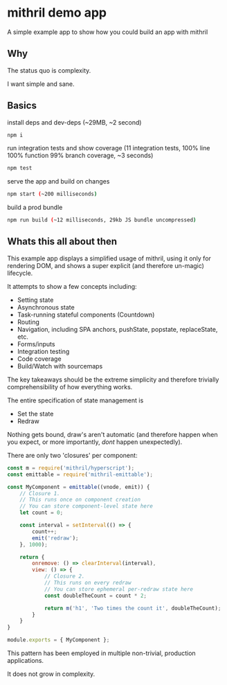 # mithril demo app

A simple example app to show how you could build an app with mithril

## Why

The status quo is complexity.

I want simple and sane.

## Basics

install deps and dev-deps (~29MB, ~2 second)
```sh
npm i
```
run integration tests and show coverage (11 integration tests, 100% line 100% function 99% branch coverage, ~3 seconds)
```sh
npm test
```
serve the app and build on changes
```sh
npm start (~200 milliseconds)
```
build a prod bundle
```sh
npm run build (~12 milliseconds, 29kb JS bundle uncompressed)
```

## Whats this all about then

This example app displays a simplified usage of mithril, using it only for rendering DOM, and shows a super explicit (and therefore un-magic) lifecycle.

It attempts to show a few concepts including:

 - Setting state
 - Asynchronous state
 - Task-running stateful components (Countdown)
 - Routing
 - Navigation, including SPA anchors, pushState, popstate, replaceState, etc.
 - Forms/inputs
 - Integration testing
 - Code coverage
 - Build/Watch with sourcemaps

The key takeaways should be the extreme simplicity and therefore trivially comprehensibility of how everything works.

The entire specification of state management is 
 - Set the state
 - Redraw

Nothing gets bound, draw's aren't automatic (and therefore happen when you expect, or more importantly, *dont* happen unexpectedly).

There are only two 'closures' per component:

```js
const m = require('mithril/hyperscript');
const emittable = require('mithril-emittable');

const MyComponent = emittable((vnode, emit)) {
	// Closure 1.
	// This runs once on component creation
	// You can store component-level state here
	let count = 0;

	const interval = setInterval(() => {
		count++;
		emit('redraw');
	}, 1000);

	return {
		onremove: () => clearInterval(interval),
		view: () => {
			// Closure 2.
			// This runs on every redraw
			// You can store ephemeral per-redraw state here
			const doubleTheCount = count * 2;

			return m('h1', 'Two times the count it', doubleTheCount);
		}
	}
}

module.exports = { MyComponent };
```

This pattern has been employed in multiple non-trivial, production applications.

It does not grow in complexity.
